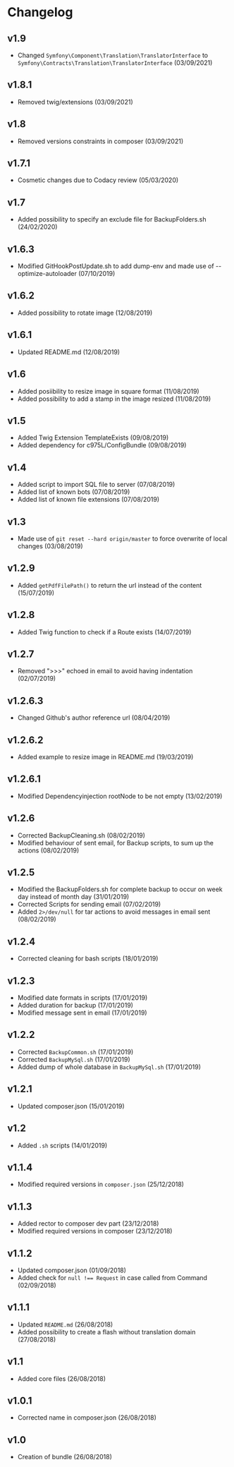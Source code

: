 # Changelog

## v1.9

- Changed `Symfony\Component\Translation\TranslatorInterface` to `Symfony\Contracts\Translation\TranslatorInterface` (03/09/2021)

## v1.8.1

- Removed twig/extensions (03/09/2021)

## v1.8

- Removed versions constraints in composer (03/09/2021)

## v1.7.1

- Cosmetic changes due to Codacy review (05/03/2020)

## v1.7

- Added possibility to specify an exclude file for BackupFolders.sh (24/02/2020)

## v1.6.3

- Modified GitHookPostUpdate.sh to add dump-env and made use of --optimize-autoloader (07/10/2019)

## v1.6.2

- Added possibility to rotate image (12/08/2019)

## v1.6.1

- Updated README.md (12/08/2019)

## v1.6

- Added posiibility to resize image in square format (11/08/2019)
- Added possibility to add a stamp in the image resized (11/08/2019)

## v1.5

- Added Twig Extension TemplateExists (09/08/2019)
- Added dependency for c975L/ConfigBundle (09/08/2019)

## v1.4

- Added script to import SQL file to server (07/08/2019)
- Added list of known bots (07/08/2019)
- Added list of known file extensions (07/08/2019)

## v1.3

- Made use of `git reset --hard origin/master` to force overwrite of local changes (03/08/2019)

## v1.2.9

- Added `getPdfFilePath()` to return the url instead of the content (15/07/2019)

## v1.2.8

- Added Twig function to check if a Route exists (14/07/2019)

## v1.2.7

- Removed ">>>" echoed in email to avoid having indentation (02/07/2019)

## v1.2.6.3

- Changed Github's author reference url (08/04/2019)

## v1.2.6.2

- Added example to resize image in README.md (19/03/2019)

## v1.2.6.1

- Modified Dependencyinjection rootNode to be not empty (13/02/2019)

## v1.2.6

- Corrected BackupCleaning.sh (08/02/2019)
- Modified behaviour of sent email, for Backup scripts, to sum up the actions (08/02/2019)

## v1.2.5

- Modified the BackupFolders.sh for complete backup to occur on week day instead of month day (31/01/2019)
- Corrected Scripts for sending email (07/02/2019)
- Added `2>/dev/null` for tar actions to avoid messages in email sent (08/02/2019)

## v1.2.4

- Corrected cleaning for bash scripts (18/01/2019)

## v1.2.3

- Modified date formats in scripts (17/01/2019)
- Added duration for backup (17/01/2019)
- Modified message sent in email (17/01/2019)

## v1.2.2

- Corrected `BackupCommon.sh` (17/01/2019)
- Corrected `BackupMySql.sh` (17/01/2019)
- Added dump of whole database in `BackupMySql.sh` (17/01/2019)

## v1.2.1

- Updated composer.json (15/01/2019)

## v1.2

- Added `.sh` scripts (14/01/2019)

## v1.1.4

- Modified required versions in `composer.json` (25/12/2018)

## v1.1.3

- Added rector to composer dev part (23/12/2018)
- Modified required versions in composer (23/12/2018)

## v1.1.2

- Updated composer.json (01/09/2018)
- Added check for `null !== Request` in case called from Command (02/09/2018)

## v1.1.1

- Updated `README.md` (26/08/2018)
- Added possibility to create a flash without translation domain (27/08/2018)

## v1.1

- Added core files (26/08/2018)

## v1.0.1

- Corrected name in composer.json (26/08/2018)

## v1.0

- Creation of bundle (26/08/2018)
